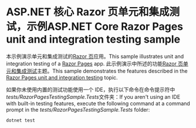 # <a name="aspnet-core-razor-pages-unit-and-integration-testing-sample"></a><span data-ttu-id="1da6f-101">ASP.NET 核心 Razor 页单元和集成测试，示例</span><span class="sxs-lookup"><span data-stu-id="1da6f-101">ASP.NET Core Razor Pages unit and integration testing sample</span></span>

<span data-ttu-id="1da6f-102">本示例演示单元和集成测试的[Razor 页](https://docs.microsoft.com/aspnet/core/mvc/razor-pages)应用。</span><span class="sxs-lookup"><span data-stu-id="1da6f-102">This sample illustrates unit and integration testing of a [Razor Pages](https://docs.microsoft.com/aspnet/core/mvc/razor-pages) app.</span></span> <span data-ttu-id="1da6f-103">此示例演示中所述的功能[Razor 页单元和集成测试](https://docs.microsoft.com/aspnet/core/testing/razor-pages-testing)主题。</span><span class="sxs-lookup"><span data-stu-id="1da6f-103">This sample demonstrates the features described in the [Razor Pages unit and integration testing](https://docs.microsoft.com/aspnet/core/testing/razor-pages-testing) topic.</span></span>

<span data-ttu-id="1da6f-104">如果你未使用内置的测试功能使用一个 IDE，执行以下命令在命令提示符中*tests/RazorPagesTestingSample.Tests*文件夹：</span><span class="sxs-lookup"><span data-stu-id="1da6f-104">If you aren't using an IDE with built-in testing features, execute the following command at a command prompt in the *tests/RazorPagesTestingSample.Tests* folder:</span></span>

```console
dotnet test
```
